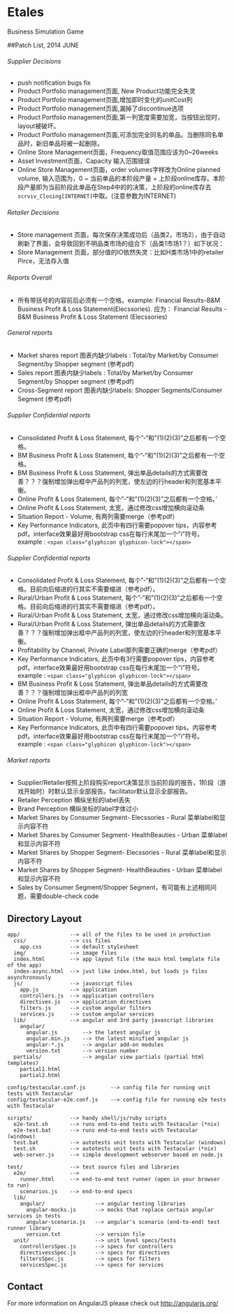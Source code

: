 # Etales
Business Simulation Game

##Patch List, 2014 JUNE

###### Supplier Decisions 
+ push notification bugs fix
+ Product Portfolio management页面,  New Product功能完全失灵
+ Product Portfolio management页面,增加即时变化的unitCost列
+ Product Portfolio management页面,漏掉了discontinue选项
+ Product Portfolio management页面,第一列宽度需要加宽，当按钮出现时，layout被破坏。
+ Product Portfolio management页面,可添加完全同名的单品。当删除同名单品时，新旧单品将被一起删除。
+ Online Store Management页面，Frequency取值范围应该为0~26weeks
+ Asset Investment页面，Capacity 输入范围错误
+ Online Store Management页面，order volumes字样改为Online planned volume, 输入范围为，0 ~ 当前单品的本阶段产量 + 上阶段online库存。本阶段产量即为当前阶段此单品在Step4中的的决策，上阶段的online库存去```scrviv_Closing[INTERNET]```中取。(注意参数为INTERNET)

###### Retailer Decisions 
+ Store management 页面，每次保存决策成功后（品类2，市场2），由于自动刷新了界面，会导致回到不明品类市场的组合下（品类1市场1？）如下状况：
+ Store Management 页面，部分值的IO依然失灵：比如H类市场1中的retailer Pirce，无法存入值

###### Reports Overall
+ 所有带括号的内容前后必须有一个空格。example: Financial Results-B&M Business Profit & Loss Statement(Elecssories). 应为：     Financial Results - B&M Business Profit & Loss Statement (Elecssories)

###### General reports
+ Market shares report 图表内缺少labels : Total/by Market/by Consumer Segment/by Shopper segment (参考pdf)
+ Sales report 图表内缺少labels : Total/by Market/by Consumer Segment/by Shopper segment (参考pdf)
+ Cross-Segment report 图表内缺少labels: Shopper Segments/Consumer Segment (参考pdf)

###### Supplier Confidential reports
+ Consolidated Profit & Loss Statement, 每个”-“和”(1)(2)(3)”之后都有一个空格。
+ BM Business Profit & Loss Statement, 每个”-“和”(1)(2)(3)”之后都有一个空格。
+ BM Business Profit & Loss Statement,  弹出单品details的方式需要改善？？？强制增加弹出框中产品列的列宽，使左边的行header和列宽基本平衡。
+ Online Profit & Loss Statement, 每个”-“和”(1)(2)(3)”之后都有一个空格。’
+ Online Profit & Loss Statement, 太宽，通过修改css增加横向滚动条
+ Situation Report - Volume, 有两列需要merge（参考pdf）
+ Key Performance Indicators, 此页中有四行需要popover tips，内容参考pdf。interface效果最好用bootstrap css在每行末尾加一个”i”符号。example : ```<span class="glyphicon glyphicon-lock"></span>```

###### Supplier Confidential reports
+ Consolidated Profit & Loss Statement, 每个”-“和”(1)(2)(3)”之后都有一个空格。目前向后缩进的行其实不需要缩进（参考pdf）。
+ Rural/Urban Profit & Loss Statement, 每个”-“和”(1)(2)(3)”之后都有一个空格。目前向后缩进的行其实不需要缩进（参考pdf）。
+ Rural/Urban Profit & Loss Statement,  太宽，通过修改css增加横向滚动条。
+ Rural/Urban Profit & Loss Statement,  弹出单品details的方式需要改善？？？强制增加弹出框中产品列的列宽，使左边的行header和列宽基本平衡。
+ Profitability by Channel, Private Label那列需要正确的merge（参考pdf）
+ Key Performance Indicators, 此页中有3行需要popover tips，内容参考pdf。interface效果最好用bootstrap css在每行末尾加一个”i”符号。example : ```<span class="glyphicon glyphicon-lock"></span>```
+ BM Business Profit & Loss Statement,  弹出单品details的方式需要改善？？？强制增加弹出框中产品列的列宽
+ Online Profit & Loss Statement, 每个”-“和”(1)(2)(3)”之后都有一个空格。’
+ Online Profit & Loss Statement, 太宽，通过修改css增加横向滚动条
+ Situation Report - Volume, 有两列需要merge（参考pdf）
+ Key Performance Indicators, 此页中有四行需要popover tips，内容参考pdf。interface效果最好用bootstrap css在每行末尾加一个”i”符号。example : ```<span class="glyphicon glyphicon-lock"></span>```

###### Market reports
+ Supplier/Retailer按照上阶段购买report决策显示当前阶段的报告，1阶段（游戏开始时）时默认显示全部报告。facilitator默认显示全部报告。
+ Retailer Perception 横纵坐标的label丢失
+ Brand Perception 横纵坐标的label字体过小
+ Market Shares by Consumer Segment- Elecssories - Rural 菜单label和显示内容不符
+ Market Shares by Consumer Segment- HealthBeauties - Urban 菜单label和显示内容不符
+ Market Shares by Shopper Segment- Elecssories - Rural 菜单label和显示内容不符
+ Market Shares by Shopper Segment- HealthBeauties - Urban 菜单label和显示内容不符
+ Sales by Consumer Segment/Shopper Segment，有可能有上述相同问题，需要double-check code

## Directory Layout

    app/                --> all of the files to be used in production
      css/              --> css files
        app.css         --> default stylesheet
      img/              --> image files
      index.html        --> app layout file (the main html template file of the app)
      index-async.html  --> just like index.html, but loads js files asynchronously
      js/               --> javascript files
        app.js          --> application
        controllers.js  --> application controllers
        directives.js   --> application directives
        filters.js      --> custom angular filters
        services.js     --> custom angular services
      lib/              --> angular and 3rd party javascript libraries
        angular/
          angular.js        --> the latest angular js
          angular.min.js    --> the latest minified angular js
          angular-*.js      --> angular add-on modules
          version.txt       --> version number
      partials/             --> angular view partials (partial html templates)
        partial1.html
        partial2.html

    config/testacular.conf.js        --> config file for running unit tests with Testacular
    config/testacular-e2e.conf.js    --> config file for running e2e tests with Testacular

    scripts/            --> handy shell/js/ruby scripts
      e2e-test.sh       --> runs end-to-end tests with Testacular (*nix)
      e2e-test.bat      --> runs end-to-end tests with Testacular (windows)
      test.bat          --> autotests unit tests with Testacular (windows)
      test.sh           --> autotests unit tests with Testacular (*nix)
      web-server.js     --> simple development webserver based on node.js

    test/               --> test source files and libraries
      e2e/              -->
        runner.html     --> end-to-end test runner (open in your browser to run)
        scenarios.js    --> end-to-end specs
      lib/
        angular/                --> angular testing libraries
          angular-mocks.js      --> mocks that replace certain angular services in tests
          angular-scenario.js   --> angular's scenario (end-to-end) test runner library
          version.txt           --> version file
      unit/                     --> unit level specs/tests
        controllersSpec.js      --> specs for controllers
        directivessSpec.js      --> specs for directives
        filtersSpec.js          --> specs for filters
        servicesSpec.js         --> specs for services

## Contact

For more information on AngularJS please check out http://angularjs.org/
